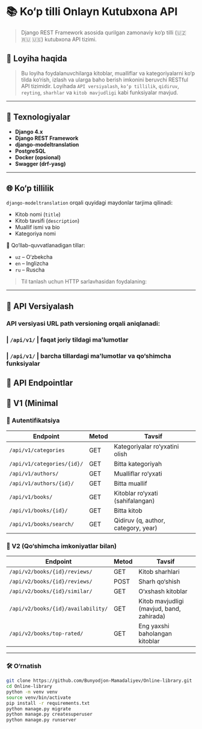 # 📚 Ko‘p tilli Onlayn Kutubxona API

> Django REST Framework asosida qurilgan zamonaviy ko‘p tilli (🇺🇿 🇷🇺 🇺🇸) kutubxona API tizimi.

## 📌 Loyiha haqida

> Bu loyiha foydalanuvchilarga kitoblar, mualliflar va kategoriyalarni ko‘p tilda ko‘rish, 
> izlash va ularga baho berish imkonini beruvchi RESTful API tizimidir. Loyihada 
> `API versiyalash`, `ko‘p tillilik`, `qidiruv`, `reyting`, `sharhlar` va `kitob mavjudligi`
> kabi funksiyalar mavjud.

---

## 🚀 Texnologiyalar

- **Django 4.x**
- **Django REST Framework**
- **django-modeltranslation**
- **PostgreSQL**
- **Docker (opsional)**
- **Swagger (drf-yasg)**

---

## 🌐 Ko‘p tillilik

`django-modeltranslation` orqali quyidagi maydonlar tarjima qilinadi:

- Kitob nomi (`title`)
- Kitob tavsifi (`description`)
- Muallif ismi va bio
- Kategoriya nomi

📌 Qo‘llab-quvvatlanadigan tillar:

- `uz` – O‘zbekcha  
- `en` – Inglizcha  
- `ru` – Ruscha  

> Til tanlash uchun HTTP sarlavhasidan foydalaning:
---
## 🧩 API Versiyalash
### API versiyasi URL path versioning orqali aniqlanadi:
### | `/api/v1/`  | faqat joriy tildagi ma'lumotlar                         
### | `/api/v1/`  | barcha tillardagi ma'lumotlar va qo‘shimcha funksiyalar 

## 📖 API Endpointlar
## 📘 V1 (Minimal

### 🔑 Autentifikatsiya
| Endpoint                   | Metod | Tavsif                                 |
|----------------------------|------|----------------------------------------|
| `/api/v1/categories`       | GET  | Kategoriyalar ro‘yxatini olish         |
| `/api/v1/categories/{id}/` | GET  | Bitta kategoriyah                      |
| `/api/v1/authors/`         | GET  | Mualliflar ro‘yxati                    |
| `/api/v1/authors/{id}/`    | GET  | Bitta muallif                          |
| `/api/v1/books/`           | GET  | Kitoblar ro‘yxati (sahifalangan)       |
| `/api/v1/books/{id}/`      | GET  | Bitta kitob                            |
| `/api/v1/books/search/`    | GET  | Qidiruv (q, author, category, year)    |


### 🌟 V2 (Qo‘shimcha imkoniyatlar bilan)
| Endpoint                           | Metod | Tavsif                                    |
|------------------------------------|------|-------------------------------------------|
| `/api/v2/books/{id}/reviews/`      | GET  | Kitob sharhlari                           |
| `/api/v2/books/{id}/reviews/`      | POST | Sharh qo‘shish                            |
| `/api/v2/books/{id}/similar/`      | GET  | O‘xshash kitoblar                         |
| `/api/v2/books/{id}/availability/` | GET  | Kitob mavjudligi (mavjud, band, zahirada) |
| `/api/v2/books/top-rated/`         | GET  | Eng yaxshi baholangan kitoblar            |

---
### 🛠️ O‘rnatish
```bash
git clone https://github.com/Bunyodjon-Mamadaliyev/Online-library.git
cd Online-library
python -m venv venv
source venv/bin/activate
pip install -r requirements.txt
python manage.py migrate
python manage.py createsuperuser
python manage.py runserver
```

